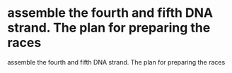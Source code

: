 # assemble the fourth and fifth DNA strand. The plan for preparing the races

assemble the fourth and fifth DNA strand. The plan for preparing the races